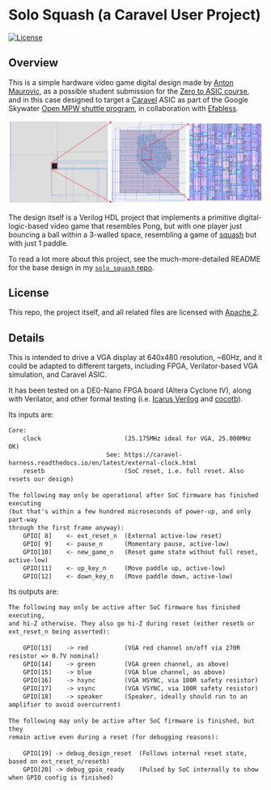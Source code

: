 <!--
# SPDX-FileCopyrightText: 2023 Anton Maurovic <anton@maurovic.com>
#
# Licensed under the Apache License, Version 2.0 (the "License");
# you may not use this file except in compliance with the License.
# You may obtain a copy of the License at
#
#      http://www.apache.org/licenses/LICENSE-2.0
#
# Unless required by applicable law or agreed to in writing, software
# distributed under the License is distributed on an "AS IS" BASIS,
# WITHOUT WARRANTIES OR CONDITIONS OF ANY KIND, either express or implied.
# See the License for the specific language governing permissions and
# limitations under the License.
# SPDX-License-Identifier: Apache-2.0
-->

# Solo Squash (a Caravel User Project)

[![License](https://img.shields.io/badge/License-Apache%202.0-blue.svg)](https://opensource.org/licenses/Apache-2.0)

## Overview

This is a simple hardware video game digital design made by
[Anton Maurovic](https://github.com/algofoogle),
as a possible student submission for the [Zero to ASIC course](https://zerotoasiccourse.com/),
and in this case designed to target a [Caravel](https://github.com/efabless/caravel.git) ASIC
as part of the Google Skywater
[Open MPW shuttle program](https://efabless.com/open_shuttle_program/),
in collaboration with [Efabless](https://efabless.com/).

![Caravel user_project_wrapper and close-ups](./docs/solo_squash_upw.png)

The design itself is a Verilog HDL project that implements a primitive digital-logic-based
video game that resembles Pong, but with one player just bouncing a ball
within a 3-walled space, resembling a game of
[squash](https://en.wikipedia.org/wiki/Squash_(sport)) but with just 1 paddle.

To read a lot more about this project, see the much-more-detailed README for the
base design in my [`solo_squash` repo](https://github.com/algofoogle/solo_squash).

## License

This repo, the project itself, and all related files are licensed with [Apache 2](LICENSE).

## Details

This is intended to drive a VGA display at 640x480 resolution, ~60Hz,
and it could be adapted to different targets, including FPGA,
Verilator-based VGA simulation, and Caravel ASIC.

It has been tested on a DE0-Nano FPGA board (Altera Cyclone IV),
along with Verilator, and other formal testing (i.e.
[Icarus Verilog](http://iverilog.icarus.com/) and
[cocotb](https://www.cocotb.org/)).

Its inputs are:
```
Core:
    clock                       (25.175MHz ideal for VGA, 25.000MHz OK)
                           See: https://caravel-harness.readthedocs.io/en/latest/external-clock.html
    resetb                      (SoC reset, i.e. full reset. Also resets our design)

The following may only be operational after SoC firmware has finished executing
(but that's within a few hundred microseconds of power-up, and only part-way
through the first frame anyway):
    GPIO[ 8]    <- ext_reset_n  (External active-low reset)
    GPIO[ 9]    <- pause_n      (Momentary pause, active-low)
    GPIO[10]    <- new_game_n   (Reset game state without full reset, active-low)
    GPIO[11]    <- up_key_n     (Move paddle up, active-low)
    GPIO[12]    <- down_key_n   (Move paddle down, active-low)
```

Its outputs are:
```
The following may only be active after SoC firmware has finished executing,
and hi-Z otherwise. They also go hi-Z during reset (either resetb or
ext_reset_n being asserted):

    GPIO[13]    -> red          (VGA red channel on/off via 270R resistor => 0.7V nominal)
    GPIO[14]    -> green        (VGA green channel, as above)
    GPIO[15]    -> blue         (VGA blue channel, as above)
    GPIO[16]    -> hsync        (VGA HSYNC, via 100R safety resistor)
    GPIO[17]    -> vsync        (VGA VSYNC, via 100R safety resistor)
    GPIO[18]    -> speaker      (Speaker, ideally should run to an amplifier to avoid overcurrent)

The following may only be active after SoC firmware is finished, but they
remain active even during a reset (for debugging reasons):

    GPIO[19] -> debug_design_reset  (Follows internal reset state, based on ext_reset_n/resetb)
    GPIO[20] -> debug_gpio_ready    (Pulsed by SoC internally to show when GPIO config is finished)
```
